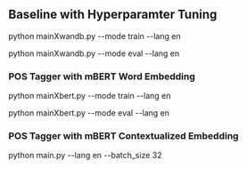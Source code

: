 ## Baseline with Hyperparamter Tuning 

python mainXwandb.py --mode train --lang en

python mainXwandb.py --mode eval --lang en


### POS Tagger with mBERT Word Embedding

python mainXbert.py --mode train --lang en

python mainXbert.py --mode eval --lang en


### POS Tagger with mBERT Contextualized Embedding

python main.py --lang en --batch_size 32
